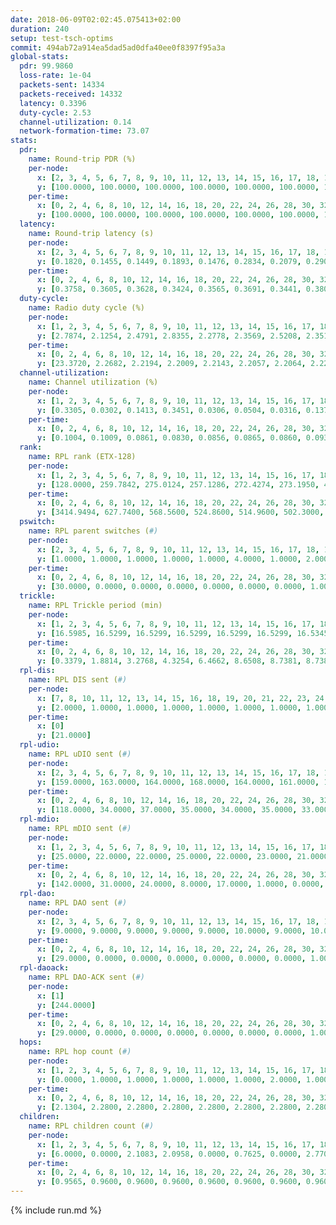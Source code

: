```yaml
---
date: 2018-06-09T02:02:45.075413+02:00
duration: 240
setup: test-tsch-optims
commit: 494ab72a914ea5dad5ad0dfa40ee0f8397f95a3a
global-stats:
  pdr: 99.9860
  loss-rate: 1e-04
  packets-sent: 14334
  packets-received: 14332
  latency: 0.3396
  duty-cycle: 2.53
  channel-utilization: 0.14
  network-formation-time: 73.07
stats:
  pdr:
    name: Round-trip PDR (%)
    per-node:
      x: [2, 3, 4, 5, 6, 7, 8, 9, 10, 11, 12, 13, 14, 15, 16, 17, 18, 19, 20, 21, 22, 23, 24, 25]
      y: [100.0000, 100.0000, 100.0000, 100.0000, 100.0000, 100.0000, 100.0000, 100.0000, 100.0000, 100.0000, 100.0000, 100.0000, 100.0000, 100.0000, 100.0000, 99.8267, 100.0000, 100.0000, 100.0000, 99.8198, 100.0000, 100.0000, 100.0000, 100.0000]
    per-time:
      x: [0, 2, 4, 6, 8, 10, 12, 14, 16, 18, 20, 22, 24, 26, 28, 30, 32, 34, 36, 38, 40, 42, 44, 46, 48, 50, 52, 54, 56, 58, 60, 62, 64, 66, 68, 70, 72, 74, 76, 78, 80, 82, 84, 86, 88, 90, 92, 94, 96, 98, 100, 102, 104, 106, 108, 110, 112, 114, 116, 118, 120, 122, 124, 126, 128, 130, 132, 134, 136, 138, 140, 142, 144, 146, 148, 150, 152, 154, 156, 158, 160, 162, 164, 166, 168, 170, 172, 174, 176, 178, 180, 182, 184, 186, 188, 190, 192, 194, 196, 198, 200, 202, 204, 206, 208, 210, 212, 214, 216, 218, 220, 222, 224, 226, 228, 230, 232, 234, 236, 238, 240]
      y: [100.0000, 100.0000, 100.0000, 100.0000, 100.0000, 100.0000, 100.0000, 100.0000, 100.0000, 100.0000, 100.0000, 100.0000, 100.0000, 100.0000, 100.0000, 100.0000, 100.0000, 100.0000, 100.0000, 100.0000, 100.0000, 100.0000, 100.0000, 100.0000, 100.0000, 100.0000, 100.0000, 100.0000, 100.0000, 100.0000, 100.0000, 100.0000, 100.0000, 100.0000, 100.0000, 100.0000, 100.0000, 100.0000, 100.0000, 100.0000, 100.0000, 100.0000, 100.0000, 100.0000, 100.0000, 100.0000, 100.0000, 100.0000, 100.0000, 100.0000, 100.0000, 100.0000, 100.0000, 100.0000, 100.0000, 100.0000, 99.1667, 100.0000, 100.0000, 100.0000, 100.0000, 100.0000, 100.0000, 100.0000, 100.0000, 100.0000, 100.0000, 100.0000, 100.0000, 100.0000, 100.0000, 100.0000, 100.0000, 100.0000, 100.0000, 100.0000, 100.0000, 100.0000, 100.0000, 99.1667, 100.0000, 100.0000, 100.0000, 100.0000, 100.0000, 100.0000, 100.0000, 100.0000, 100.0000, 100.0000, 100.0000, 100.0000, 100.0000, 100.0000, 100.0000, 100.0000, 100.0000, 100.0000, 100.0000, 100.0000, 100.0000, 100.0000, 100.0000, 100.0000, 100.0000, 100.0000, 100.0000, 100.0000, 100.0000, 100.0000, 100.0000, 100.0000, 100.0000, 100.0000, 100.0000, 100.0000, 100.0000, 100.0000, 100.0000, 100.0000, null]
  latency:
    name: Round-trip latency (s)
    per-node:
      x: [2, 3, 4, 5, 6, 7, 8, 9, 10, 11, 12, 13, 14, 15, 16, 17, 18, 19, 20, 21, 22, 23, 24, 25]
      y: [0.1820, 0.1455, 0.1449, 0.1893, 0.1476, 0.2834, 0.2079, 0.2908, 0.2273, 0.3132, 0.3011, 0.2376, 0.3705, 0.3925, 0.3573, 0.3422, 0.4257, 0.4029, 0.4704, 0.5196, 0.5414, 0.5650, 0.5611, 0.5267]
    per-time:
      x: [0, 2, 4, 6, 8, 10, 12, 14, 16, 18, 20, 22, 24, 26, 28, 30, 32, 34, 36, 38, 40, 42, 44, 46, 48, 50, 52, 54, 56, 58, 60, 62, 64, 66, 68, 70, 72, 74, 76, 78, 80, 82, 84, 86, 88, 90, 92, 94, 96, 98, 100, 102, 104, 106, 108, 110, 112, 114, 116, 118, 120, 122, 124, 126, 128, 130, 132, 134, 136, 138, 140, 142, 144, 146, 148, 150, 152, 154, 156, 158, 160, 162, 164, 166, 168, 170, 172, 174, 176, 178, 180, 182, 184, 186, 188, 190, 192, 194, 196, 198, 200, 202, 204, 206, 208, 210, 212, 214, 216, 218, 220, 222, 224, 226, 228, 230, 232, 234, 236, 238, 240]
      y: [0.3758, 0.3605, 0.3628, 0.3424, 0.3565, 0.3691, 0.3441, 0.3807, 0.3812, 0.3511, 0.3648, 0.3427, 0.3736, 0.3716, 0.3587, 0.3514, 0.3420, 0.3552, 0.3381, 0.3493, 0.3571, 0.3597, 0.3552, 0.3369, 0.3534, 0.3725, 0.3487, 0.3567, 0.3863, 0.3292, 0.3764, 0.3460, 0.3447, 0.3573, 0.3475, 0.3652, 0.3355, 0.3553, 0.3709, 0.3395, 0.3455, 0.3534, 0.3624, 0.3532, 0.3596, 0.2981, 0.3279, 0.3607, 0.3419, 0.3288, 0.3171, 0.3364, 0.3050, 0.3350, 0.3221, 0.3410, 0.3329, 0.3477, 0.3150, 0.3279, 0.3177, 0.3147, 0.3176, 0.3378, 0.3115, 0.3252, 0.3247, 0.3238, 0.3341, 0.3542, 0.3266, 0.3389, 0.3526, 0.3326, 0.3244, 0.3388, 0.3234, 0.3369, 0.3367, 0.3106, 0.3527, 0.3612, 0.3625, 0.3318, 0.3379, 0.3342, 0.3200, 0.3076, 0.2916, 0.3397, 0.3050, 0.3110, 0.3052, 0.3147, 0.3130, 0.3246, 0.3197, 0.3368, 0.3330, 0.3241, 0.3330, 0.3092, 0.3496, 0.3303, 0.3361, 0.3374, 0.3450, 0.3294, 0.3464, 0.3384, 0.3324, 0.3361, 0.3407, 0.3195, 0.3159, 0.3375, 0.3302, 0.3224, 0.3267, 0.3553, null]
  duty-cycle:
    name: Radio duty cycle (%)
    per-node:
      x: [1, 2, 3, 4, 5, 6, 7, 8, 9, 10, 11, 12, 13, 14, 15, 16, 17, 18, 19, 20, 21, 22, 23, 24, 25]
      y: [2.7874, 2.1254, 2.4791, 2.8355, 2.2778, 2.3569, 2.5208, 2.3510, 2.1380, 2.1792, 2.2014, 2.2439, 3.0994, 2.3392, 2.2651, 2.2771, 2.2542, 2.4943, 2.4970, 2.3316, 2.3234, 2.3143, 2.4050, 2.4426, 2.3615]
    per-time:
      x: [0, 2, 4, 6, 8, 10, 12, 14, 16, 18, 20, 22, 24, 26, 28, 30, 32, 34, 36, 38, 40, 42, 44, 46, 48, 50, 52, 54, 56, 58, 60, 62, 64, 66, 68, 70, 72, 74, 76, 78, 80, 82, 84, 86, 88, 90, 92, 94, 96, 98, 100, 102, 104, 106, 108, 110, 112, 114, 116, 118, 120, 122, 124, 126, 128, 130, 132, 134, 136, 138, 140, 142, 144, 146, 148, 150, 152, 154, 156, 158, 160, 162, 164, 166, 168, 170, 172, 174, 176, 178, 180, 182, 184, 186, 188, 190, 192, 194, 196, 198, 200, 202, 204, 206, 208, 210, 212, 214, 216, 218, 220, 222, 224, 226, 228, 230, 232, 234, 236, 238]
      y: [23.3720, 2.2682, 2.2194, 2.2009, 2.2143, 2.2057, 2.2064, 2.2279, 2.2100, 2.2187, 2.1845, 2.1954, 2.2113, 2.2166, 2.2650, 2.2041, 2.2128, 2.1935, 2.1960, 2.1882, 2.2033, 2.2037, 2.2020, 2.2002, 2.2209, 2.2104, 2.2092, 2.2065, 2.2342, 2.2293, 2.1920, 2.2173, 2.1861, 2.2150, 2.2023, 2.2056, 2.2095, 2.2050, 2.2310, 2.2025, 2.2070, 2.2054, 2.2203, 2.2539, 2.2248, 2.1929, 2.1794, 2.1883, 2.2131, 2.2110, 2.2110, 2.1886, 2.1788, 2.1868, 2.1853, 2.1921, 2.1955, 2.2354, 2.2279, 2.2311, 2.2145, 2.2138, 2.2042, 2.2002, 2.2196, 2.1763, 2.2337, 2.2048, 2.1912, 2.2280, 2.2131, 2.2233, 2.2015, 2.2427, 2.1959, 2.2153, 2.1951, 2.2111, 2.2156, 2.1928, 3.1420, 2.9910, 3.0330, 2.3288, 2.2241, 2.2103, 2.2281, 2.2275, 2.1770, 2.2109, 2.2040, 2.2160, 2.2142, 2.2210, 2.2081, 2.2066, 2.2088, 2.2290, 2.2200, 2.2229, 2.2280, 2.2101, 2.2359, 2.2271, 2.2299, 2.2348, 2.2100, 2.2054, 2.2158, 2.2243, 2.2157, 2.2104, 2.2202, 2.2082, 2.2117, 2.2027, 2.2259, 2.1931, 2.2006, 2.2221]
  channel-utilization:
    name: Channel utilization (%)
    per-node:
      x: [1, 2, 3, 4, 5, 6, 7, 8, 9, 10, 11, 12, 13, 14, 15, 16, 17, 18, 19, 20, 21, 22, 23, 24, 25]
      y: [0.3305, 0.0302, 0.1413, 0.3451, 0.0306, 0.0504, 0.0316, 0.1371, 0.0505, 0.0314, 0.0326, 0.0300, 0.3569, 0.0358, 0.0413, 0.0661, 0.0635, 0.1040, 0.1027, 0.0406, 0.0362, 0.0417, 0.0337, 0.0339, 0.0328]
    per-time:
      x: [0, 2, 4, 6, 8, 10, 12, 14, 16, 18, 20, 22, 24, 26, 28, 30, 32, 34, 36, 38, 40, 42, 44, 46, 48, 50, 52, 54, 56, 58, 60, 62, 64, 66, 68, 70, 72, 74, 76, 78, 80, 82, 84, 86, 88, 90, 92, 94, 96, 98, 100, 102, 104, 106, 108, 110, 112, 114, 116, 118, 120, 122, 124, 126, 128, 130, 132, 134, 136, 138, 140, 142, 144, 146, 148, 150, 152, 154, 156, 158, 160, 162, 164, 166, 168, 170, 172, 174, 176, 178, 180, 182, 184, 186, 188, 190, 192, 194, 196, 198, 200, 202, 204, 206, 208, 210, 212, 214, 216, 218, 220, 222, 224, 226, 228, 230, 232, 234, 236, 238]
      y: [0.1004, 0.1009, 0.0861, 0.0830, 0.0856, 0.0865, 0.0860, 0.0935, 0.0860, 0.0895, 0.0794, 0.0840, 0.0877, 0.0897, 0.1043, 0.0839, 0.0891, 0.0808, 0.0838, 0.0808, 0.0876, 0.0867, 0.0853, 0.0823, 0.0884, 0.0864, 0.0873, 0.0871, 0.0953, 0.0915, 0.0810, 0.0881, 0.0799, 0.0864, 0.0839, 0.0857, 0.0864, 0.0850, 0.0936, 0.0846, 0.0847, 0.0849, 0.0903, 0.0994, 0.0929, 0.0834, 0.0793, 0.0827, 0.0878, 0.0881, 0.0869, 0.0814, 0.0770, 0.0811, 0.0802, 0.0833, 0.0840, 0.0981, 0.0928, 0.0923, 0.0883, 0.0871, 0.0874, 0.0840, 0.0916, 0.0766, 0.0916, 0.0842, 0.0803, 0.0913, 0.0857, 0.0910, 0.0850, 0.0981, 0.0813, 0.0873, 0.0801, 0.0872, 0.0881, 0.0815, 0.4127, 0.3145, 0.3159, 0.1050, 0.0871, 0.0864, 0.0900, 0.0906, 0.0736, 0.0861, 0.0841, 0.0874, 0.0847, 0.0870, 0.0835, 0.0841, 0.0850, 0.0920, 0.0886, 0.0898, 0.0923, 0.0853, 0.0908, 0.0891, 0.0917, 0.0924, 0.0852, 0.0848, 0.0860, 0.0896, 0.0859, 0.0858, 0.0870, 0.0859, 0.0861, 0.0845, 0.0902, 0.0816, 0.0827, 0.0875]
  rank:
    name: RPL rank (ETX-128)
    per-node:
      x: [1, 2, 3, 4, 5, 6, 7, 8, 9, 10, 11, 12, 13, 14, 15, 16, 17, 18, 19, 20, 21, 22, 23, 24, 25]
      y: [128.0000, 259.7842, 275.0124, 257.1286, 272.4274, 273.1950, 427.7869, 284.7137, 425.0496, 401.3607, 448.6240, 417.6626, 417.9450, 505.3802, 591.1538, 527.1111, 560.9959, 619.8091, 615.9510, 748.3145, 999.1633, 779.4431, 1090.0442, 816.5425, 1065.4490]
    per-time:
      x: [0, 2, 4, 6, 8, 10, 12, 14, 16, 18, 20, 22, 24, 26, 28, 30, 32, 34, 36, 38, 40, 42, 44, 46, 48, 50, 52, 54, 56, 58, 60, 62, 64, 66, 68, 70, 72, 74, 76, 78, 80, 82, 84, 86, 88, 90, 92, 94, 96, 98, 100, 102, 104, 106, 108, 110, 112, 114, 116, 118, 120, 122, 124, 126, 128, 130, 132, 134, 136, 138, 140, 142, 144, 146, 148, 150, 152, 154, 156, 158, 160, 162, 164, 166, 168, 170, 172, 174, 176, 178, 180, 182, 184, 186, 188, 190, 192, 194, 196, 198, 200, 202, 204, 206, 208, 210, 212, 214, 216, 218, 220, 222, 224, 226, 228, 230, 232, 234, 236, 238]
      y: [3414.9494, 627.7400, 568.5600, 524.8600, 514.9600, 502.3000, 512.3400, 507.1176, 495.9400, 508.7800, 501.1000, 518.0600, 519.0600, 517.3137, 503.6471, 482.4000, 483.6471, 475.4600, 477.5400, 487.7000, 488.3000, 498.3137, 496.3200, 489.2549, 481.0600, 477.1000, 493.6800, 488.5800, 496.3400, 504.4800, 492.3800, 490.3600, 483.6800, 481.9600, 473.6800, 474.0000, 478.2200, 478.9600, 478.2941, 481.4314, 482.8200, 486.1176, 488.2745, 488.6078, 507.0577, 510.0600, 509.7000, 507.3000, 506.8000, 500.1154, 503.9804, 499.8000, 507.4000, 497.8654, 485.3800, 510.2593, 481.1569, 483.7647, 499.8627, 493.6000, 505.0200, 504.7600, 511.0784, 499.0980, 496.6078, 492.3077, 472.2000, 475.4000, 483.8000, 485.7800, 491.7400, 506.1176, 499.0980, 515.5962, 512.2000, 511.7200, 502.8824, 490.2800, 493.3846, 480.3800, 437.7290, 413.8889, 427.9965, 443.7520, 470.5800, 476.1400, 470.4000, 481.0784, 478.7400, 487.5098, 484.4000, 489.2200, 497.4118, 484.8600, 480.0800, 497.2549, 494.0600, 484.7647, 486.7800, 494.8400, 513.4423, 499.1600, 492.5400, 486.6275, 488.7451, 475.7800, 476.2000, 480.9608, 471.5600, 471.0000, 470.3200, 466.3725, 473.7800, 472.3400, 470.9000, 467.9400, 473.7000, 470.1765, 469.7600, 475.2600]
  pswitch:
    name: RPL parent switches (#)
    per-node:
      x: [2, 3, 4, 5, 6, 7, 8, 9, 10, 11, 12, 13, 14, 15, 16, 17, 18, 19, 20, 21, 22, 23, 24, 25]
      y: [1.0000, 1.0000, 1.0000, 1.0000, 1.0000, 4.0000, 1.0000, 2.0000, 4.0000, 2.0000, 3.0000, 1.0000, 2.0000, 7.0000, 3.0000, 3.0000, 1.0000, 5.0000, 8.0000, 5.0000, 6.0000, 9.0000, 8.0000, 5.0000]
    per-time:
      x: [0, 2, 4, 6, 8, 10, 12, 14, 16, 18, 20, 22, 24, 26, 28, 30, 32, 34, 36, 38, 40, 42, 44, 46, 48, 50, 52, 54, 56, 58, 60, 62, 64, 66, 68, 70, 72, 74, 76, 78, 80, 82, 84, 86, 88, 90, 92, 94, 96, 98, 100, 102, 104, 106, 108, 110, 112, 114, 116, 118, 120, 122, 124, 126, 128, 130, 132, 134, 136, 138, 140, 142, 144, 146, 148, 150, 152, 154, 156, 158, 160, 162, 164, 166, 168, 170, 172, 174, 176, 178, 180, 182, 184, 186, 188, 190, 192, 194, 196, 198, 200, 202, 204, 206, 208, 210, 212, 214, 216, 218, 220, 222, 224, 226, 228, 230, 232, 234]
      y: [30.0000, 0.0000, 0.0000, 0.0000, 0.0000, 0.0000, 0.0000, 1.0000, 0.0000, 0.0000, 0.0000, 0.0000, 0.0000, 1.0000, 1.0000, 0.0000, 1.0000, 0.0000, 0.0000, 0.0000, 0.0000, 1.0000, 0.0000, 1.0000, 0.0000, 0.0000, 0.0000, 0.0000, 0.0000, 0.0000, 0.0000, 0.0000, 0.0000, 0.0000, 0.0000, 0.0000, 0.0000, 0.0000, 1.0000, 1.0000, 0.0000, 1.0000, 1.0000, 1.0000, 2.0000, 0.0000, 0.0000, 0.0000, 0.0000, 2.0000, 1.0000, 0.0000, 0.0000, 2.0000, 0.0000, 4.0000, 1.0000, 1.0000, 1.0000, 0.0000, 0.0000, 0.0000, 1.0000, 1.0000, 1.0000, 2.0000, 0.0000, 0.0000, 0.0000, 0.0000, 0.0000, 1.0000, 1.0000, 2.0000, 0.0000, 0.0000, 1.0000, 0.0000, 2.0000, 0.0000, 1.0000, 2.0000, 0.0000, 2.0000, 0.0000, 0.0000, 0.0000, 1.0000, 0.0000, 1.0000, 0.0000, 0.0000, 1.0000, 0.0000, 0.0000, 1.0000, 0.0000, 1.0000, 0.0000, 0.0000, 2.0000, 0.0000, 0.0000, 1.0000, 1.0000, 0.0000, 0.0000, 1.0000, 0.0000, 0.0000, 0.0000, 1.0000, 0.0000, 0.0000, 0.0000, 0.0000, 0.0000, 1.0000]
  trickle:
    name: RPL Trickle period (min)
    per-node:
      x: [1, 2, 3, 4, 5, 6, 7, 8, 9, 10, 11, 12, 13, 14, 15, 16, 17, 18, 19, 20, 21, 22, 23, 24, 25]
      y: [16.5985, 16.5299, 16.5299, 16.5299, 16.5299, 16.5299, 16.5345, 16.5299, 16.4621, 16.4702, 16.5434, 16.5382, 17.3369, 16.5338, 16.4404, 16.5309, 16.4596, 16.5231, 16.5386, 16.3482, 16.5384, 16.5425, 16.4854, 16.6164, 16.5384]
    per-time:
      x: [0, 2, 4, 6, 8, 10, 12, 14, 16, 18, 20, 22, 24, 26, 28, 30, 32, 34, 36, 38, 40, 42, 44, 46, 48, 50, 52, 54, 56, 58, 60, 62, 64, 66, 68, 70, 72, 74, 76, 78, 80, 82, 84, 86, 88, 90, 92, 94, 96, 98, 100, 102, 104, 106, 108, 110, 112, 114, 116, 118, 120, 122, 124, 126, 128, 130, 132, 134, 136, 138, 140, 142, 144, 146, 148, 150, 152, 154, 156, 158, 160, 162, 164, 166, 168, 170, 172, 174, 176, 178, 180, 182, 184, 186, 188, 190, 192, 194, 196, 198, 200, 202, 204, 206, 208, 210, 212, 214, 216, 218, 220, 222, 224, 226, 228, 230, 232, 234, 236, 238]
      y: [0.3379, 1.8814, 3.2768, 4.3254, 6.4662, 8.6508, 8.7381, 8.7381, 8.7381, 17.1267, 17.4763, 17.4763, 17.4763, 17.4763, 17.4763, 17.4763, 17.4763, 17.4763, 17.4763, 17.4763, 17.4763, 17.4763, 17.4763, 17.4763, 17.4763, 17.4763, 17.4763, 17.4763, 17.4763, 17.4763, 17.4763, 17.4763, 17.4763, 17.4763, 17.4763, 17.4763, 17.4763, 17.4763, 17.4763, 17.4763, 17.4763, 17.4763, 17.4763, 17.4763, 17.4763, 17.4763, 17.4763, 17.4763, 17.4763, 17.4763, 17.4763, 17.4763, 17.4763, 17.4763, 17.4763, 17.4763, 17.4763, 17.4763, 17.4763, 17.4763, 17.4763, 17.4763, 17.4763, 17.4763, 17.4763, 17.4763, 17.4763, 17.4763, 17.4763, 17.4763, 17.4763, 17.4763, 17.4763, 17.4763, 17.4763, 17.4763, 17.4763, 17.4763, 17.4763, 17.4763, 17.4763, 17.4763, 17.4763, 17.4763, 17.4763, 17.4763, 17.4763, 17.4763, 17.4763, 17.4763, 17.4763, 17.4763, 17.4763, 17.4763, 17.4763, 17.4763, 17.4763, 17.4763, 17.4763, 17.4763, 17.4763, 17.4763, 17.4763, 17.4763, 17.4763, 17.4763, 17.4763, 17.4763, 17.4763, 17.4763, 17.4763, 17.4763, 17.4763, 17.4763, 17.4763, 17.4763, 17.4763, 17.4763, 17.4763, 17.4763]
  rpl-dis:
    name: RPL DIS sent (#)
    per-node:
      x: [7, 8, 10, 11, 12, 13, 14, 15, 16, 18, 19, 20, 21, 22, 23, 24, 25]
      y: [2.0000, 1.0000, 1.0000, 1.0000, 1.0000, 1.0000, 1.0000, 1.0000, 1.0000, 1.0000, 1.0000, 1.0000, 3.0000, 1.0000, 1.0000, 2.0000, 1.0000]
    per-time:
      x: [0]
      y: [21.0000]
  rpl-udio:
    name: RPL uDIO sent (#)
    per-node:
      x: [2, 3, 4, 5, 6, 7, 8, 9, 10, 11, 12, 13, 14, 15, 16, 17, 18, 19, 20, 21, 22, 23, 24, 25]
      y: [159.0000, 163.0000, 164.0000, 168.0000, 164.0000, 161.0000, 147.0000, 164.0000, 168.0000, 166.0000, 165.0000, 178.0000, 167.0000, 175.0000, 175.0000, 161.0000, 161.0000, 166.0000, 170.0000, 175.0000, 175.0000, 165.0000, 168.0000, 168.0000]
    per-time:
      x: [0, 2, 4, 6, 8, 10, 12, 14, 16, 18, 20, 22, 24, 26, 28, 30, 32, 34, 36, 38, 40, 42, 44, 46, 48, 50, 52, 54, 56, 58, 60, 62, 64, 66, 68, 70, 72, 74, 76, 78, 80, 82, 84, 86, 88, 90, 92, 94, 96, 98, 100, 102, 104, 106, 108, 110, 112, 114, 116, 118, 120, 122, 124, 126, 128, 130, 132, 134, 136, 138, 140, 142, 144, 146, 148, 150, 152, 154, 156, 158, 160, 162, 164, 166, 168, 170, 172, 174, 176, 178, 180, 182, 184, 186, 188, 190, 192, 194, 196, 198, 200, 202, 204, 206, 208, 210, 212, 214, 216, 218, 220, 222, 224, 226, 228, 230, 232, 234, 236, 238, 240]
      y: [118.0000, 34.0000, 37.0000, 35.0000, 34.0000, 35.0000, 33.0000, 35.0000, 34.0000, 33.0000, 36.0000, 34.0000, 34.0000, 27.0000, 35.0000, 34.0000, 35.0000, 32.0000, 33.0000, 28.0000, 38.0000, 30.0000, 32.0000, 29.0000, 37.0000, 32.0000, 30.0000, 34.0000, 34.0000, 27.0000, 35.0000, 31.0000, 30.0000, 33.0000, 31.0000, 27.0000, 28.0000, 33.0000, 32.0000, 28.0000, 31.0000, 36.0000, 29.0000, 35.0000, 34.0000, 34.0000, 33.0000, 32.0000, 37.0000, 28.0000, 32.0000, 28.0000, 32.0000, 37.0000, 29.0000, 34.0000, 33.0000, 31.0000, 28.0000, 37.0000, 34.0000, 31.0000, 30.0000, 33.0000, 35.0000, 26.0000, 37.0000, 35.0000, 31.0000, 29.0000, 37.0000, 30.0000, 36.0000, 37.0000, 31.0000, 32.0000, 32.0000, 33.0000, 31.0000, 35.0000, 36.0000, 36.0000, 32.0000, 33.0000, 36.0000, 28.0000, 31.0000, 31.0000, 30.0000, 32.0000, 34.0000, 27.0000, 32.0000, 34.0000, 27.0000, 34.0000, 32.0000, 31.0000, 32.0000, 34.0000, 33.0000, 33.0000, 31.0000, 34.0000, 36.0000, 35.0000, 33.0000, 34.0000, 34.0000, 32.0000, 29.0000, 31.0000, 35.0000, 32.0000, 34.0000, 31.0000, 34.0000, 31.0000, 32.0000, 31.0000, 4.0000]
  rpl-mdio:
    name: RPL mDIO sent (#)
    per-node:
      x: [1, 2, 3, 4, 5, 6, 7, 8, 9, 10, 11, 12, 13, 14, 15, 16, 17, 18, 19, 20, 21, 22, 23, 24, 25]
      y: [25.0000, 22.0000, 22.0000, 25.0000, 22.0000, 23.0000, 21.0000, 23.0000, 22.0000, 22.0000, 21.0000, 20.0000, 23.0000, 21.0000, 24.0000, 23.0000, 24.0000, 22.0000, 21.0000, 28.0000, 20.0000, 22.0000, 20.0000, 21.0000, 20.0000]
    per-time:
      x: [0, 2, 4, 6, 8, 10, 12, 14, 16, 18, 20, 22, 24, 26, 28, 30, 32, 34, 36, 38, 40, 42, 44, 46, 48, 50, 52, 54, 56, 58, 60, 62, 64, 66, 68, 70, 72, 74, 76, 78, 80, 82, 84, 86, 88, 90, 92, 94, 96, 98, 100, 102, 104, 106, 108, 110, 112, 114, 116, 118, 120, 122, 124, 126, 128, 130, 132, 134, 136, 138, 140, 142, 144, 146, 148, 150, 152, 154, 156, 158, 160, 162, 164, 166, 168, 170, 172, 174, 176, 178, 180, 182, 184, 186, 188, 190, 192, 194, 196, 198, 200, 202, 204, 206, 208, 210, 212, 214, 216, 218, 220, 222, 224, 226, 228, 230, 232, 234, 236, 238, 240]
      y: [142.0000, 31.0000, 24.0000, 8.0000, 17.0000, 1.0000, 0.0000, 12.0000, 12.0000, 1.0000, 0.0000, 0.0000, 0.0000, 8.0000, 5.0000, 8.0000, 1.0000, 3.0000, 0.0000, 0.0000, 0.0000, 0.0000, 5.0000, 8.0000, 6.0000, 4.0000, 2.0000, 0.0000, 0.0000, 0.0000, 2.0000, 7.0000, 3.0000, 7.0000, 6.0000, 0.0000, 0.0000, 0.0000, 0.0000, 0.0000, 9.0000, 3.0000, 3.0000, 10.0000, 0.0000, 0.0000, 0.0000, 0.0000, 3.0000, 4.0000, 5.0000, 5.0000, 8.0000, 0.0000, 0.0000, 0.0000, 0.0000, 2.0000, 6.0000, 5.0000, 9.0000, 3.0000, 0.0000, 0.0000, 0.0000, 0.0000, 8.0000, 3.0000, 7.0000, 6.0000, 1.0000, 0.0000, 0.0000, 0.0000, 1.0000, 6.0000, 6.0000, 3.0000, 8.0000, 1.0000, 1.0000, 0.0000, 0.0000, 3.0000, 8.0000, 5.0000, 5.0000, 3.0000, 0.0000, 0.0000, 0.0000, 1.0000, 5.0000, 6.0000, 6.0000, 5.0000, 2.0000, 0.0000, 1.0000, 0.0000, 1.0000, 1.0000, 4.0000, 5.0000, 11.0000, 2.0000, 0.0000, 0.0000, 1.0000, 5.0000, 4.0000, 4.0000, 5.0000, 5.0000, 1.0000, 0.0000, 1.0000, 0.0000, 1.0000, 5.0000, 2.0000]
  rpl-dao:
    name: RPL DAO sent (#)
    per-node:
      x: [2, 3, 4, 5, 6, 7, 8, 9, 10, 11, 12, 13, 14, 15, 16, 17, 18, 19, 20, 21, 22, 23, 24, 25]
      y: [9.0000, 9.0000, 9.0000, 9.0000, 9.0000, 10.0000, 9.0000, 10.0000, 10.0000, 9.0000, 9.0000, 9.0000, 9.0000, 13.0000, 11.0000, 10.0000, 9.0000, 11.0000, 12.0000, 11.0000, 10.0000, 13.0000, 13.0000, 11.0000]
    per-time:
      x: [0, 2, 4, 6, 8, 10, 12, 14, 16, 18, 20, 22, 24, 26, 28, 30, 32, 34, 36, 38, 40, 42, 44, 46, 48, 50, 52, 54, 56, 58, 60, 62, 64, 66, 68, 70, 72, 74, 76, 78, 80, 82, 84, 86, 88, 90, 92, 94, 96, 98, 100, 102, 104, 106, 108, 110, 112, 114, 116, 118, 120, 122, 124, 126, 128, 130, 132, 134, 136, 138, 140, 142, 144, 146, 148, 150, 152, 154, 156, 158, 160, 162, 164, 166, 168, 170, 172, 174, 176, 178, 180, 182, 184, 186, 188, 190, 192, 194, 196, 198, 200, 202, 204, 206, 208, 210, 212, 214, 216, 218, 220, 222, 224, 226, 228, 230, 232, 234, 236, 238]
      y: [29.0000, 0.0000, 0.0000, 0.0000, 0.0000, 0.0000, 0.0000, 1.0000, 0.0000, 0.0000, 0.0000, 0.0000, 0.0000, 1.0000, 22.0000, 0.0000, 1.0000, 0.0000, 0.0000, 0.0000, 0.0000, 2.0000, 0.0000, 1.0000, 0.0000, 0.0000, 0.0000, 1.0000, 16.0000, 3.0000, 1.0000, 0.0000, 0.0000, 0.0000, 0.0000, 1.0000, 1.0000, 0.0000, 2.0000, 1.0000, 0.0000, 1.0000, 8.0000, 11.0000, 3.0000, 0.0000, 0.0000, 0.0000, 0.0000, 3.0000, 1.0000, 0.0000, 1.0000, 2.0000, 0.0000, 3.0000, 5.0000, 12.0000, 1.0000, 1.0000, 0.0000, 0.0000, 1.0000, 2.0000, 1.0000, 2.0000, 0.0000, 2.0000, 0.0000, 0.0000, 3.0000, 11.0000, 2.0000, 2.0000, 0.0000, 0.0000, 2.0000, 1.0000, 3.0000, 0.0000, 3.0000, 3.0000, 0.0000, 2.0000, 0.0000, 8.0000, 2.0000, 3.0000, 0.0000, 1.0000, 0.0000, 1.0000, 4.0000, 0.0000, 3.0000, 2.0000, 2.0000, 2.0000, 0.0000, 5.0000, 7.0000, 0.0000, 1.0000, 1.0000, 1.0000, 1.0000, 1.0000, 1.0000, 2.0000, 1.0000, 2.0000, 1.0000, 2.0000, 0.0000, 9.0000, 1.0000, 1.0000, 1.0000, 1.0000, 2.0000]
  rpl-daoack:
    name: RPL DAO-ACK sent (#)
    per-node:
      x: [1]
      y: [244.0000]
    per-time:
      x: [0, 2, 4, 6, 8, 10, 12, 14, 16, 18, 20, 22, 24, 26, 28, 30, 32, 34, 36, 38, 40, 42, 44, 46, 48, 50, 52, 54, 56, 58, 60, 62, 64, 66, 68, 70, 72, 74, 76, 78, 80, 82, 84, 86, 88, 90, 92, 94, 96, 98, 100, 102, 104, 106, 108, 110, 112, 114, 116, 118, 120, 122, 124, 126, 128, 130, 132, 134, 136, 138, 140, 142, 144, 146, 148, 150, 152, 154, 156, 158, 160, 162, 164, 166, 168, 170, 172, 174, 176, 178, 180, 182, 184, 186, 188, 190, 192, 194, 196, 198, 200, 202, 204, 206, 208, 210, 212, 214, 216, 218, 220, 222, 224, 226, 228, 230, 232, 234, 236, 238]
      y: [29.0000, 0.0000, 0.0000, 0.0000, 0.0000, 0.0000, 0.0000, 1.0000, 0.0000, 0.0000, 0.0000, 0.0000, 0.0000, 1.0000, 22.0000, 0.0000, 1.0000, 0.0000, 0.0000, 0.0000, 0.0000, 2.0000, 0.0000, 1.0000, 0.0000, 0.0000, 0.0000, 1.0000, 16.0000, 3.0000, 1.0000, 0.0000, 0.0000, 0.0000, 0.0000, 1.0000, 1.0000, 0.0000, 2.0000, 1.0000, 0.0000, 1.0000, 8.0000, 11.0000, 3.0000, 0.0000, 0.0000, 0.0000, 0.0000, 3.0000, 1.0000, 0.0000, 1.0000, 2.0000, 0.0000, 3.0000, 5.0000, 12.0000, 1.0000, 1.0000, 0.0000, 0.0000, 1.0000, 2.0000, 1.0000, 2.0000, 0.0000, 2.0000, 0.0000, 0.0000, 3.0000, 11.0000, 2.0000, 2.0000, 0.0000, 0.0000, 2.0000, 1.0000, 3.0000, 0.0000, 3.0000, 3.0000, 0.0000, 2.0000, 0.0000, 8.0000, 2.0000, 3.0000, 0.0000, 1.0000, 0.0000, 1.0000, 4.0000, 0.0000, 3.0000, 2.0000, 2.0000, 2.0000, 0.0000, 5.0000, 7.0000, 0.0000, 1.0000, 1.0000, 1.0000, 1.0000, 1.0000, 1.0000, 2.0000, 1.0000, 2.0000, 1.0000, 2.0000, 0.0000, 9.0000, 1.0000, 1.0000, 1.0000, 1.0000, 2.0000]
  hops:
    name: RPL hop count (#)
    per-node:
      x: [1, 2, 3, 4, 5, 6, 7, 8, 9, 10, 11, 12, 13, 14, 15, 16, 17, 18, 19, 20, 21, 22, 23, 24, 25]
      y: [0.0000, 1.0000, 1.0000, 1.0000, 1.0000, 1.0000, 2.0000, 1.0000, 2.0000, 2.0000, 2.1750, 2.0000, 2.0000, 2.4417, 2.8375, 2.5208, 2.3292, 3.0000, 3.0417, 3.4875, 3.8954, 3.9958, 4.0962, 4.0251, 4.1046]
    per-time:
      x: [0, 2, 4, 6, 8, 10, 12, 14, 16, 18, 20, 22, 24, 26, 28, 30, 32, 34, 36, 38, 40, 42, 44, 46, 48, 50, 52, 54, 56, 58, 60, 62, 64, 66, 68, 70, 72, 74, 76, 78, 80, 82, 84, 86, 88, 90, 92, 94, 96, 98, 100, 102, 104, 106, 108, 110, 112, 114, 116, 118, 120, 122, 124, 126, 128, 130, 132, 134, 136, 138, 140, 142, 144, 146, 148, 150, 152, 154, 156, 158, 160, 162, 164, 166, 168, 170, 172, 174, 176, 178, 180, 182, 184, 186, 188, 190, 192, 194, 196, 198, 200, 202, 204, 206, 208, 210, 212, 214, 216, 218, 220, 222, 224, 226, 228, 230, 232, 234, 236, 238]
      y: [2.1304, 2.2800, 2.2800, 2.2800, 2.2800, 2.2800, 2.2800, 2.2800, 2.2800, 2.2800, 2.2800, 2.2800, 2.2800, 2.4000, 2.3800, 2.3600, 2.3200, 2.3200, 2.3200, 2.3200, 2.3200, 2.2800, 2.2800, 2.2800, 2.3200, 2.3200, 2.3200, 2.3200, 2.3200, 2.3200, 2.3200, 2.3200, 2.3200, 2.3200, 2.3200, 2.3200, 2.3200, 2.3200, 2.3200, 2.3200, 2.3600, 2.3600, 2.3600, 2.3200, 2.2800, 2.2400, 2.2400, 2.2400, 2.2400, 2.2400, 2.2400, 2.2400, 2.2400, 2.2000, 2.2000, 2.2000, 2.2000, 2.3200, 2.4600, 2.4800, 2.4800, 2.4800, 2.4400, 2.3600, 2.3000, 2.3000, 2.2800, 2.2800, 2.2800, 2.2800, 2.2800, 2.2800, 2.2800, 2.2400, 2.2400, 2.2400, 2.2400, 2.2400, 2.2400, 2.2400, 2.3000, 2.3600, 2.3600, 2.3400, 2.3200, 2.3200, 2.3200, 2.3200, 2.3600, 2.3600, 2.3600, 2.3600, 2.3600, 2.3600, 2.3600, 2.3600, 2.3600, 2.3600, 2.3600, 2.3600, 2.3600, 2.3600, 2.3600, 2.3600, 2.3600, 2.3600, 2.3600, 2.3600, 2.3600, 2.3600, 2.3600, 2.3600, 2.3600, 2.3600, 2.3600, 2.3600, 2.3600, 2.3600, 2.3600, 2.3600]
  children:
    name: RPL children count (#)
    per-node:
      x: [1, 2, 3, 4, 5, 6, 7, 8, 9, 10, 11, 12, 13, 14, 15, 16, 17, 18, 19, 20, 21, 22, 23, 24, 25]
      y: [6.0000, 0.0000, 2.1083, 2.0958, 0.0000, 0.7625, 0.0000, 2.7708, 0.6167, 0.0000, 0.0000, 0.0000, 3.1458, 0.1333, 0.1583, 0.6500, 0.6417, 2.1333, 2.0542, 0.2042, 0.1674, 0.2417, 0.0335, 0.0628, 0.0042]
    per-time:
      x: [0, 2, 4, 6, 8, 10, 12, 14, 16, 18, 20, 22, 24, 26, 28, 30, 32, 34, 36, 38, 40, 42, 44, 46, 48, 50, 52, 54, 56, 58, 60, 62, 64, 66, 68, 70, 72, 74, 76, 78, 80, 82, 84, 86, 88, 90, 92, 94, 96, 98, 100, 102, 104, 106, 108, 110, 112, 114, 116, 118, 120, 122, 124, 126, 128, 130, 132, 134, 136, 138, 140, 142, 144, 146, 148, 150, 152, 154, 156, 158, 160, 162, 164, 166, 168, 170, 172, 174, 176, 178, 180, 182, 184, 186, 188, 190, 192, 194, 196, 198, 200, 202, 204, 206, 208, 210, 212, 214, 216, 218, 220, 222, 224, 226, 228, 230, 232, 234, 236, 238]
      y: [0.9565, 0.9600, 0.9600, 0.9600, 0.9600, 0.9600, 0.9600, 0.9600, 0.9600, 0.9600, 0.9600, 0.9600, 0.9600, 0.9600, 0.9600, 0.9600, 0.9600, 0.9600, 0.9600, 0.9600, 0.9600, 0.9600, 0.9600, 0.9600, 0.9600, 0.9600, 0.9600, 0.9600, 0.9600, 0.9600, 0.9600, 0.9600, 0.9600, 0.9600, 0.9600, 0.9600, 0.9600, 0.9600, 0.9600, 0.9600, 0.9600, 0.9600, 0.9600, 0.9600, 0.9600, 0.9600, 0.9600, 0.9600, 0.9600, 0.9600, 0.9600, 0.9600, 0.9600, 0.9600, 0.9600, 0.9600, 0.9600, 0.9600, 0.9600, 0.9600, 0.9600, 0.9600, 0.9600, 0.9600, 0.9600, 0.9600, 0.9600, 0.9600, 0.9600, 0.9600, 0.9600, 0.9600, 0.9600, 0.9600, 0.9600, 0.9600, 0.9600, 0.9600, 0.9600, 0.9600, 0.9600, 0.9600, 0.9600, 0.9600, 0.9600, 0.9600, 0.9600, 0.9600, 0.9600, 0.9600, 0.9600, 0.9600, 0.9600, 0.9600, 0.9600, 0.9600, 0.9600, 0.9600, 0.9600, 0.9600, 0.9600, 0.9600, 0.9600, 0.9600, 0.9600, 0.9600, 0.9600, 0.9600, 0.9600, 0.9600, 0.9600, 0.9600, 0.9600, 0.9600, 0.9600, 0.9600, 0.9600, 0.9600, 0.9600, 0.9600]
---
```


{% include run.md %}
